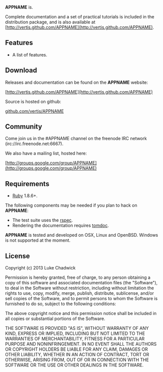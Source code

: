 __APPNAME__ is.

Complete documentation and a set of practical tutorials is included in the
distribution package, and is also available at
[http://vertis.github.com/APPNAME](http://vertis.github.com/APPNAME).


Features
--------

- A list of features.

Download
--------

Releases and documentation can be found on the __APPNAME__ website:

[http://vertis.github.com/APPNAME](http://vertis.github.com/APPNAME)

Source is hosted on github:

[github.com/vertis/APPNAME](http://github.com/vertis/APPNAME)


Community
---------

Come join us in the #APPNAME channel on the freenode IRC network
(irc://irc.freenode.net:6667).

We also have a mailing list, hosted here:

[http://groups.google.com/group/APPNAME](http://groups.google.com/group/APPNAME)


Requirements
------------

* [Ruby](http://www.ruby-lang.org) 1.8.6+.

The following components may be needed if you plan to hack on
__APPNAME__:

* The test suite uses the [rspec](http://github.com/rspec/rspec).
* Rendering the documentation requires [tomdoc](http://github.com/defunkt/tomdoc).

__APPNAME__ is tested and developed on OSX, Linux and OpenBSD. Windows is not
supported at the moment.

License
-------
Copyright (c) 2013 Luke Chadwick

Permission is hereby granted, free of charge, to any person obtaining a copy of this software and associated documentation files (the "Software"), to deal in the Software without restriction, including without limitation the rights to use, copy, modify, merge, publish, distribute, sublicense, and/or sell copies of the Software, and to permit persons to whom the Software is furnished to do so, subject to the following conditions:

The above copyright notice and this permission notice shall be included in all copies or substantial portions of the Software.

THE SOFTWARE IS PROVIDED "AS IS", WITHOUT WARRANTY OF ANY KIND, EXPRESS OR IMPLIED, INCLUDING BUT NOT LIMITED TO THE WARRANTIES OF MERCHANTABILITY, FITNESS FOR A PARTICULAR PURPOSE AND NONINFRINGEMENT. IN NO EVENT SHALL THE AUTHORS OR COPYRIGHT HOLDERS BE LIABLE FOR ANY CLAIM, DAMAGES OR OTHER LIABILITY, WHETHER IN AN ACTION OF CONTRACT, TORT OR OTHERWISE, ARISING FROM, OUT OF OR IN CONNECTION WITH THE SOFTWARE OR THE USE OR OTHER DEALINGS IN THE SOFTWARE.
